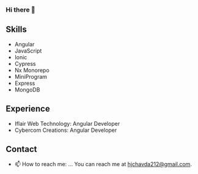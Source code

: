 ### Hi there 👋

<!--
**chavdahitesh/chavdahitesh** is a ✨ _special_ ✨ repository because its `README.md` (this file) appears on your GitHub profile.

Here are some ideas to get you started:

- 🔭 I’m currently working on ...
- 🌱 I’m currently learning ...
- 👯 I’m looking to collaborate on ...
- 🤔 I’m looking for help with ...
- 💬 Ask me about ...
- 📫 How to reach me: ...
- 😄 Pronouns: ...
- ⚡ Fun fact: ...
-->


## Skills

- Angular
- JavaScript
- Ionic
- Cypress
- Nx Monorepo
- MiniProgram
- Express
- MongoDB

## Experience

- Iflair Web Technology: Angular Developer
- Cybercom Creations: Angular Developer 

## Contact
- 📫 How to reach me: ...
You can reach me at [hjchavda212@gmail.com](mailto:hjchavda212@gmail.com).


